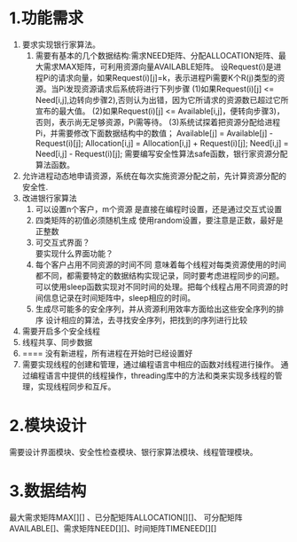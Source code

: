# 1.功能需求
1. 要求实现银行家算法。
	1. 需要有基本的几个数据结构:需求NEED矩阵、分配ALLOCATION矩阵、最大需求MAX矩阵，可利用资源向量AVAILABLE矩阵。
	设Request(i)是进程Pi的请求向量，如果Request(i)[j]=k，表示进程Pi需要K个R(j)类型的资源。当Pi发现资源请求后系统将进行下列步骤
	(1)如果Request(i)[j] <= Need[i,j],边转向步骤2),否则认为出错，因为它所请求的资源数已超过它所宣布的最大值。
	(2)如果Request(i)[j] <= Available[i,j]，便转向步骤3)，否则，表示尚无足够资源，Pi需等待。
	(3)系统试探着把资源分配给进程Pi，并需要修改下面数据结构中的数值；
	Available[j] = Available[j] - Request(i)[j];
	Allocation[i,j] = Allocation[i,j] + Request(i)[j];
	Need[i,j] = Need[i,j] - Request(i)[j];
	需要编写安全性算法safe函数，银行家资源分配算法函数。
2. 允许进程动态地申请资源，系统在每次实施资源分配之前，先计算资源分配的安全性.
3. 改进银行家算法
	1. 可以设置n个客户，m个资源
		是直接在编程时设置，还是通过交互式设置
	2. 四类矩阵的初值必须随机生成
		使用random设置，要注意是正数，最好是正整数
	3. 可交互式界面？  
		要实现什么界面功能？
	4. 每个客户占用不同资源的时间不同
		意味着每个线程对每类资源使用的时间都不同，都需要特定的数据结构实现记录，同时要考虑进程同步的问题。可以使用sleep函数实现对不同时间的处理。把每个线程占用不同资源的时间信息记录在时间矩阵中，sleep相应的时间。
	5. 生成尽可能多的安全序列，并从资源利用效率方面给出这些安全序列的排序
		设计相应的算法，去寻找安全序列，把找到的序列进行比较
4. 需要开启多个安全线程
5. 线程共享、同步数据
6. ==== 没有新进程，所有进程在开始时已经设置好
7. 需要实现线程的创建和管理，通过编程语言中相应的函数对线程进行操作。
	通过编程语言中提供的线程操作，threading库中的方法和类来实现多线程的管理，实现线程同步和互斥。


# 2.模块设计
需要设计界面模块、安全性检查模块、银行家算法模块、线程管理模块。

# 3.数据结构
最大需求矩阵MAX\[\]\[\] 、已分配矩阵ALLOCATION\[\]\[\]、 可分配矩阵AVAILABLE\[\]、需求矩阵NEED\[\]\[\]、时间矩阵TIMENEED\[\]\[\] 
